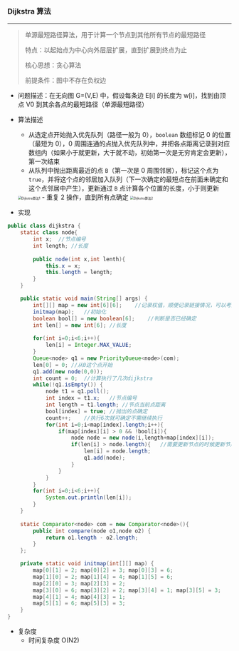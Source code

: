 ### Dijkstra 算法

---

> 单源最短路径算法，用于计算一个节点到其他所有节点的最短路径
>
> 特点：以起始点为中心向外层层扩展，直到扩展到终点为止
>
> 核心思想：贪心算法
>
> 前提条件：图中不存在负权边

- 问题描述：在无向图 G=(V,E) 中，假设每条边 E[i] 的长度为 w[i]，找到由顶点 V0 到其余各点的最短路径（单源最短路径）

- 算法描述

  - 从选定点开始抛入优先队列（路径一般为 0），`boolean` 数组标记 0 的位置（最短为 0），0 周围连通的点抛入优先队列中，并把各点距离记录到对应数组内（如果小于就更新，大于就不动，初始第一次是无穷肯定会更新），第一次结束
  - 从队列中抛出距离最近的点 `B`（第一次是 0 周围邻居），标记这个点为 `true`，并将这个点的邻居加入队列（下一次确定的最短点在前面未确定和这个点邻居中产生），更新通过 `B` 点计算各个位置的长度，小于则更新

  <img src="C:\Users\13085\Desktop\git_work\算法\image\Dijkstra算法1.png" alt="Dijkstra算法1" style="zoom: 50%;" />
  - 重复 2 操作，直到所有点确定

  <img src="C:\Users\13085\Desktop\git_work\算法\image\Dijkstra算法2.png" alt="Dijkstra算法2" style="zoom:50%;" />

- 实现

```java
public class dijkstra {
	static class node{
		int x;	//节点编号
		int length;	//长度
        
		public node(int x,int lenth){
			this.x = x;
			this.length = length;
		}
	}

	public static void main(String[] args) {
		int[][] map = new int[6][6];	//记录权值，顺便记录链接情况，可以考虑附加邻接表
		initmap(map);	//初始化
		boolean bool[] = new boolean[6];	//判断是否已经确定
		int len[] = new int[6];	//长度
        
		for(int i=0;i<6;i++){
			len[i] = Integer.MAX_VALUE;
		}
		Queue<node> q1 = new PriorityQueue<node>(com);
		len[0] = 0;	//从0这个点开始
		q1.add(new node(0,0));
		int count = 0;	//计算执行了几次dijkstra
		while(!q1.isEmpty()) {
			node t1 = q1.poll();
			int index = t1.x;	//节点编号
			int length = t1.length;	//节点当前点距离
			bool[index] = true;	//抛出的点确定
			count++;	//执行6次就可确定不需继续执行
			for(int i=0;i<map[index].length;i++){
				if(map[index][i] > 0 && !bool[i]){
					node node = new node(i,length+map[index][i]);
					if(len[i] > node.length){	//需要更新节点的时候更新节点并加入队列
						len[i] = node.length;
						q1.add(node);
					}
				}
			}
		}
		for(int i=0;i<6;i++){
			System.out.println(len[i]);
		}
	}
    
	static Comparator<node> com = new Comparator<node>(){
		public int compare(node o1,node o2) {
			return o1.length - o2.length;
		}
	};

	private static void initmap(int[][] map) {
		map[0][1] = 2; map[0][2] = 3; map[0][3] = 6;
		map[1][0] = 2; map[1][4] = 4; map[1][5] = 6;
		map[2][0] = 3; map[2][3] = 2;
		map[3][0] = 6; map[3][2] = 2; map[3][4] = 1; map[3][5] = 3;
		map[4][1] = 4; map[4][3] = 1;
		map[5][1] = 6; map[5][3] = 3;	
	}
}
```

- 复杂度
  - 时间复杂度 O(N2)

